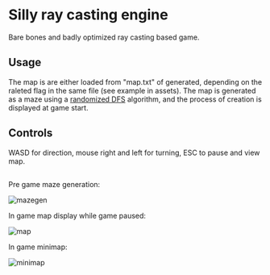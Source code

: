 # Silly ray casting engine
Bare bones and badly optimized ray casting based game.
## Usage
The map is are either loaded from "map.txt" of generated, depending on the raleted flag in the same file (see example in assets).
The map is generated as a maze using a [randomized DFS](https://en.wikipedia.org/wiki/Maze_generation_algorithm#Randomized_depth-first_search) algorithm,
and the process of creation is displayed at game start.
## Controls
WASD for direction, mouse right and left for turning, ESC to pause and view map.
## 
Pre game maze generation:

![mazegen](https://github.com/user-attachments/assets/3bf60432-273b-4bbc-b7fd-d76891879657)

In game map display while game paused:

![map](https://github.com/user-attachments/assets/be7005ea-6335-411e-824a-6ce9ebf63a94)

In game minimap:

![minimap](https://github.com/user-attachments/assets/c6700558-e933-44c5-8c10-7b3721ebbfc1)


